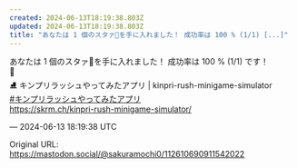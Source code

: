 ```yaml
---
created: 2024-06-13T18:19:38.803Z
updated: 2024-06-13T18:19:38.803Z
title: "あなたは 1 個のスタァ🌟を手に入れました！ 成功率は 100 % (1/1) [...]"
---
```


<p>あなたは 1 個のスタァ🌟を手に入れました！ 成功率は 100 % (1/1) です！<br />🌟<br />⛸ キンプリラッシュやってみたアプリ | kinpri-rush-minigame-simulator<br /><a href="https://mastodon.social/tags/%E3%82%AD%E3%83%B3%E3%83%97%E3%83%AA%E3%83%A9%E3%83%83%E3%82%B7%E3%83%A5%E3%82%84%E3%81%A3%E3%81%A6%E3%81%BF%E3%81%9F%E3%82%A2%E3%83%97%E3%83%AA" class="mention hashtag" rel="tag">#<span>キンプリラッシュやってみたアプリ</span></a><br /><a href="https://skrm.ch/kinpri-rush-minigame-simulator/" target="_blank" rel="nofollow noopener" translate="no"><span class="invisible">https://</span><span class="ellipsis">skrm.ch/kinpri-rush-minigame-s</span><span class="invisible">imulator/</span></a></p>

&mdash; 2024-06-13 18:19:38 UTC

Original URL: https://mastodon.social/@sakuramochi0/112610690911542022
